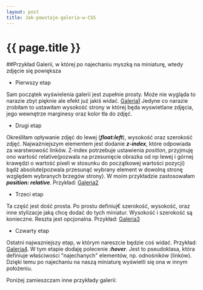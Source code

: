 ```yaml
---
layout: post
title: Jak-powstaje-galeria-w-CSS
---
```


# {{ page.title }}

##Przykład Galerii, w której po najechaniu myszką na miniaturę, wtedy zdjęcie się powiększa


* Pierwszy etap

Sam początek wyświelenia galerii jest zupełnie prosty. Może nie wygląda to narazie zbyt pięknie ale efekt już jakiś widać. 
[Galeria1](http://~amieszczanek/blog/gallery/galeria1.html)
Jedyne co narazie zrobiłam to ustawiłam wysokość strony w której będa wyswietlane zdjęcia, jego wewnętrze marginesy oraz kolor tła do zdjęć.

* Drugi etap

Określiłam opływanie zdjęć do lewej (***float:left***), wysokość oraz szerokość zdjęć. Najważniejszym elementem jest dodanie 
***z-index***, które odpowiada za warstwowość linków. Z-index potrzebuje ustawienia *position*, przyjmuję ono wartość relative(pozwala na przesunięcie obrazka od np lewej i górnej krawędzi o wartość pixeli w stosunku do początkowej wartości pozycji) bądź absolute(pozwala przesunąć wybrany element w dowolną stronę względem wybranych brzegów strony).
W moim przykładzie zastosowałam ***position: relative***. Przykład: [Galeria2](http://~amieszczanek/blog/gallery/galeria2.html)

* Trzeci etap

Ta część jest dość prosta. Po prostu definiuj€ szerokość, wysokość, oraz inne stylizacje jaką chcę dodać do tych miniatur. Wysokość i szerokość są konieczne. Reszta jest opcjonalna. Przykład: [Galeria3](http://~amieszczanek/blog/gallery/galeria3.html)

* Czwarty etap

Ostatni najwazniejszy etap, w którym nareszcie będzie coś widać. Przykład: [Galeria4](http://~amieszczanek/blog/gallery/galeria4.html). W tym etapie dodaję polecenie ***:hover***. Jest to pseudoklasa, która definiuje właściwości "najechanych" elementów, np. odnośników (linków). Dzięki temu po najechaniu na naszą miniaturę wyświetli się ona w innym położeniu.

Poniżej zamieszczam inne przykłady galerii:


